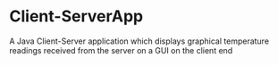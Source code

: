 # Client-ServerApp
A Java Client-Server application which displays graphical temperature readings received from the server on a GUI on the client end

